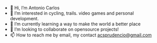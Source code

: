 - 👋 Hi, I’m Antonio Carlos
- 👀 I’m interested in cycling, trails. video games and personal development.
- 🌱 I’m currently learning a way to make the world a better place
- 💞️ I’m looking to collaborate on opensource projects!
- 📫 How to reach me by email, my contact acsprudencio@gmail.com

<!---
antonioprudencio/antonioprudencio is a ✨ special ✨ repository because its `README.md` (this file) appears on your GitHub profile.
You can click the Preview link to take a look at your changes.
--->

